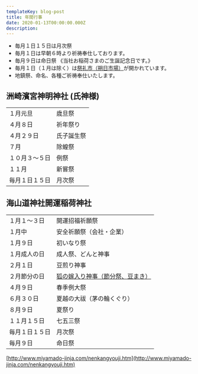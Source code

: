 ```yaml
---
templateKey: blog-post
title: 年間行事
date: 2020-01-13T00:00:00.000Z
description:
---
```


- 毎月１日１５日は月次祭
- 毎月１日は早朝６時より祈祷奉仕しております。
- 毎月９日は命日祭 《当社お稲荷さまのご生誕記念日です。》
- 毎月１日（１月は除く）は[祭礼市（朔日市場）](/saireiichi)が開かれています。
- 地鎮祭、命名、各種ご祈祷奉仕いたします。

## 洲崎濱宮神明神社 (氏神様)

|                |            |
| -------------- | ---------- |
| １月元旦       | 歳旦祭     |
| ４月８日       | 祈年祭り   |
| ４月２９日　   | 氏子誕生祭 |
| ７月           | 除蝗祭     |
| １０月３〜５日 | 例祭       |
| １１月         | 新嘗祭     |
| 毎月１日１５日 | 月次祭     |

## 海山道神社開運稲荷神社

|                |                                              |
| -------------- | -------------------------------------------- |
| １月１〜３日   | 開運招福祈願祭                               |
| １月中         | 安全祈願祭（会社・企業）                     |
| １月９日       | 初いなり祭                                   |
| １月成人の日   | 成人祭、どんと神事                           |
| ２月１日       | 豆煎り神事                                   |
| ２月節分の日   | [狐の嫁入り神事（節分祭、豆まき）](/yomeiri) |
| ４月９日       | 春季例大祭                                   |
| ６月３０日     | 夏越の大祓（茅の輪くぐり）                   |
| ８月９日       | 夏祭り                                       |
| １１月１５日   | 七五三祭                                     |
| 毎月１日１５日 | 月次祭                                       |
| 毎月９日       | 命日祭                                       |

[http://www.miyamado-jinja.com/nenkangyouji.htm](http://www.miyamado-jinja.com/nenkangyouji.htm)
